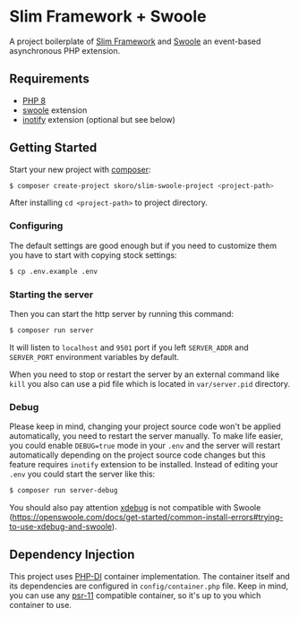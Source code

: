 # Slim Framework + Swoole

A project boilerplate of [Slim Framework](http://slimframework.com/)
and [Swoole](https://github.com/swoole/swoole-src) an event-based asynchronous PHP extension.

## Requirements

* [PHP 8](https://www.php.net/releases/8.0/en.php)
* [swoole](https://github.com/swoole/swoole-src) extension
* [inotify](https://www.php.net/manual/en/book.inotify.php) extension (optional but see below)

## Getting Started

Start your new project with [composer](https://getcomposer.org/):

```bash
$ composer create-project skoro/slim-swoole-project <project-path>
```

After installing `cd <project-path>` to project directory.

### Configuring

The default settings are good enough but if you need to customize them
you have to start with copying stock settings:
```bash
$ cp .env.example .env
```

### Starting the server

Then you can start the http server by running this command:
```bash
$ composer run server
```

It will listen to `localhost` and `9501` port if you left
`SERVER_ADDR` and `SERVER_PORT` environment variables by default.

When you need to stop or restart the server by an external command
like `kill` you also can use a pid file which is located in `var/server.pid` directory.

### Debug

Please keep in mind, changing your project source code won't be
applied automatically, you need to restart the server manually.
To make life easier, you could enable `DEBUG=true` mode in your `.env` and the server
will restart automatically depending on the project source code
changes but this feature requires `inotify` extension to be installed.
Instead of editing your `.env` you could start the server like this:
```bash
$ composer run server-debug
```

You should also pay attention [xdebug](http://xdebug.org/) is not compatible
with Swoole (https://openswoole.com/docs/get-started/common-install-errors#trying-to-use-xdebug-and-swoole).

## Dependency Injection

This project uses [PHP-DI](https://php-di.org/) container implementation.
The container itself and its dependencies are configured in `config/container.php`
file. Keep in mind, you can use any [psr-11](https://www.php-fig.org/psr/psr-11/)
compatible container, so it's up to you which container to use.

